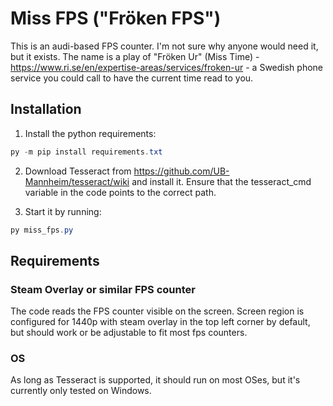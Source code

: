 # Miss FPS ("Fröken FPS")

This is an audi-based FPS counter. I'm not sure why anyone would need it, but it exists.
The name is a play of "Fröken Ur" (Miss Time) - https://www.ri.se/en/expertise-areas/services/froken-ur - a Swedish phone service you could call to have the current time read to you.

## Installation

1. Install the python requirements:

```powershell
py -m pip install requirements.txt
```

2. Download Tesseract from https://github.com/UB-Mannheim/tesseract/wiki and install it. Ensure that the tesseract_cmd variable in the code points to the correct path. 

3. Start it by running:

```powershell
py miss_fps.py
```

## Requirements

### Steam Overlay or similar FPS counter
The code reads the FPS counter visible on the screen. Screen region is configured for 1440p with steam overlay in the top left corner by default, but should work or be adjustable to fit most fps counters.

### OS
As long as Tesseract is supported, it should run on most OSes, but it's currently only tested on Windows.

